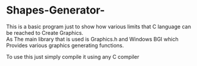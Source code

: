 # Shapes-Generator-
This is a basic program just to show how various limits that C language can be reached to Create Graphics.  
As The main library that is used is Graphics.h and Windows BGI which Provides various graphics generating functions.

To use this just simply compile it using any C compiler
